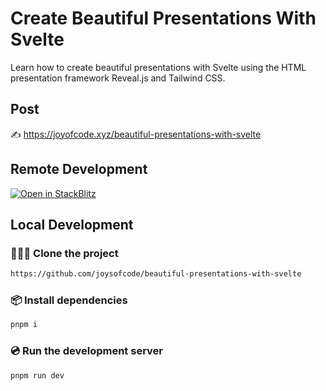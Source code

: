 # Create Beautiful Presentations With Svelte

Learn how to create beautiful presentations with Svelte using the HTML presentation framework Reveal.js and Tailwind CSS.

## Post

✍️ https://joyofcode.xyz/beautiful-presentations-with-svelte

## Remote Development

[![Open in StackBlitz](https://developer.stackblitz.com/img/open_in_stackblitz.svg)](https://stackblitz.com/github/joysofcode/beautiful-presentations-with-svelte)

## Local Development

### 🧑‍🤝‍🧑 Clone the project

```sh
https://github.com/joysofcode/beautiful-presentations-with-svelte
```

### 📦️ Install dependencies

```sh
pnpm i
```

### 💿️ Run the development server

```sh
pnpm run dev
```
